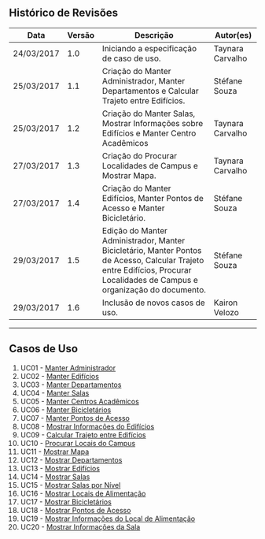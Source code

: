 ## Histórico de Revisões

| Data       | Versão | Descrição                                                                                                                                                                  | Autor(es)        |
|------------|--------|----------------------------------------------------------------------------------------------------------------------------------------------------------------------------|------------------|
| 24/03/2017 | 1.0    | Iniciando a especificação de caso de uso.                                                                                                                                  | Taynara Carvalho |
| 25/03/2017 | 1.1    | Criação do Manter Administrador, Manter Departamentos e Calcular Trajeto entre Edifícios.                                                                                  | Stéfane Souza    |
| 25/03/2017 | 1.2    | Criação do Manter Salas, Mostrar Informações sobre Edifícios e Manter Centro Acadêmicos                                                                                    | Taynara Carvalho |
| 27/03/2017 | 1.3    | Criação do Procurar Localidades de Campus e Mostrar Mapa.                                                                                                                  | Taynara Carvalho |
| 27/03/2017 | 1.4    | Criação do Manter Edifícios, Manter Pontos de Acesso e Manter Bicicletário.                                                                                                | Stéfane Souza    |
| 29/03/2017 | 1.5    | Edição do Manter Administrador, Manter Bicicletário, Manter Pontos de Acesso, Calcular Trajeto entre Edifícios, Procurar Localidades de Campus e organização do documento. | Stéfane Souza    |
| 29/03/2017 | 1.6    | Inclusão de novos casos de uso.                                                                                                                                            | Kairon Velozo    |


***

## Casos de Uso

1. UC01 - [Manter Administrador](https://github.com/fga-gpp-mds/2017.1-LocalizacaoDarcy/wiki/UC01---Manter-Administrador)
2. UC02 - [Manter Edifícios](https://github.com/fga-gpp-mds/2017.1-LocalizacaoDarcy/wiki/UC02---Manter-Edif%C3%ADcios)
3. UC03 - [Manter Departamentos](https://github.com/fga-gpp-mds/2017.1-LocalizacaoDarcy/wiki/UC03-Manter-Departamentos)
4. UC04 - [Manter Salas](https://github.com/fga-gpp-mds/2017.1-LocalizacaoDarcy/wiki/UC04-Manter-Salas)
5. UC05 - [Manter Centros Acadêmicos](https://github.com/fga-gpp-mds/2017.1-LocalizacaoDarcy/wiki/UC05-Manter-Centros-Acad%C3%AAmicos)
6. UC06 - [Manter Bicicletários](https://github.com/fga-gpp-mds/2017.1-LocalizacaoDarcy/wiki/UC06-Manter-Biciclet%C3%A1rios)
7. UC07 - [Manter Pontos de Acesso](#)
8. UC08 - [Mostrar Informações do Edifícios](#)
9. UC09 - [Calcular Trajeto entre Edifícios](#)
10. UC10 - [Procurar Locais do Campus](#)
11. UC11 - [Mostrar Mapa](#)
12. UC12 - [Mostrar Departamentos](#)
13. UC13 - [Mostrar Edifícios](#)
14. UC14 - [Mostrar Salas](#)
15. UC15 - [Mostrar Salas por Nível](#)
16. UC16 - [Mostrar Locais de Alimentação](#)
17. UC17 - [Mostrar Bicicletários](#)
18. UC18 - [Mostrar Pontos de Acesso](#)
19. UC19 - [Mostrar Informações do Local de Alimentação](#)
20. UC20 - [Mostrar Informações da Sala](#)
